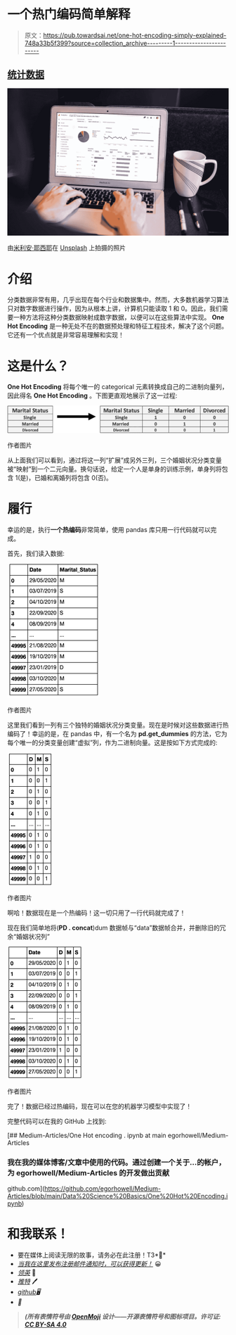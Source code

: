 # 一个热门编码简单解释

> 原文：<https://pub.towardsai.net/one-hot-encoding-simply-explained-748a33b5f399?source=collection_archive---------1----------------------->

## [统计数据](https://towardsai.net/p/category/statistics)

![](img/abadc6b047dbecd02ea1a76f84316592.png)

由[米利安·耶西耶](https://unsplash.com/@mjessier?utm_source=medium&utm_medium=referral)在 [Unsplash](https://unsplash.com?utm_source=medium&utm_medium=referral) 上拍摄的照片

# 介绍

分类数据非常有用，几乎出现在每个行业和数据集中。然而，大多数机器学习算法只对数字数据进行操作，因为从根本上讲，计算机只能读取 1 和 0。因此，我们需要一种方法将这种分类数据映射成数字数据，以便可以在这些算法中实现。 **One Hot Encoding** 是一种无处不在的数据预处理和特征工程技术，解决了这个问题。它还有一个优点就是非常容易理解和实现！

# 这是什么？

**One Hot Encoding** 将每个唯一的 categorical 元素转换成自己的二进制向量列，因此得名 **One Hot Encoding** 。下图更直观地展示了这一过程:

![](img/30b151c808772aec352da317f15b3dba.png)

作者图片

从上面我们可以看到，通过将这一列“扩展”成另外三列，三个婚姻状况分类变量被“映射”到一个二元向量。换句话说，给定一个人是单身的训练示例，单身列将包含 1(是)，已婚和离婚列将包含 0(否)。

# 履行

幸运的是，执行**一个热编码**非常简单，使用 pandas 库只用一行代码就可以完成。

首先，我们读入数据:

![](img/8657c7cf9e59cda2ddff5acb8f4b5383.png)

作者图片

这里我们看到一列有三个独特的婚姻状况分类变量。现在是时候对这些数据进行热编码了！幸运的是，在 pandas 中，有一个名为 **pd.get_dummies** 的方法，它为每个唯一的分类变量创建“虚拟”列，作为二进制向量。这是按如下方式完成的:

![](img/45e9928d7bfb7b49c2415f84f9008f02.png)

作者图片

啊哈！数据现在是一个热编码！这一切只用了一行代码就完成了！

现在我们简单地将(**PD . concat**)dum 数据帧与“data”数据帧合并，并删除旧的冗余“婚姻状况列”

![](img/397b6c88fe12db531ac791853d5660a2.png)

作者图片

完了！数据已经过热编码，现在可以在您的机器学习模型中实现了！

完整代码可以在我的 GitHub 上找到:

[](https://github.com/egorhowell/Medium-Articles/blob/main/Data%20Science%20Basics/One%20Hot%20Encoding.ipynb) [## Medium-Articles/One Hot encoding . ipynb at main egorhowell/Medium-Articles

### 我在我的媒体博客/文章中使用的代码。通过创建一个关于…的帐户，为 egorhowell/Medium-Articles 的开发做出贡献

github.com](https://github.com/egorhowell/Medium-Articles/blob/main/Data%20Science%20Basics/One%20Hot%20Encoding.ipynb) 

# 和我联系！

*   要在媒体上阅读无限的故事，请务必在此注册！T3*💜*
*   [*当我在这里发布注册邮件通知时，可以获得更新！*](/subscribe/@egorhowell) 😀
*   [*领英*](https://www.linkedin.com/in/egor-howell-092a721b3/) 👔
*   [*推特*](https://twitter.com/EgorHowell) 🖊
*   [*github*](https://github.com/egorhowell)*🖥*
*   *[](https://www.kaggle.com/egorphysics)**🏅***

> ***(所有表情符号由 [OpenMoji](https://openmoji.org/) 设计——开源表情符号和图标项目。许可证: [CC BY-SA 4.0](https://creativecommons.org/licenses/by-sa/4.0/#)***